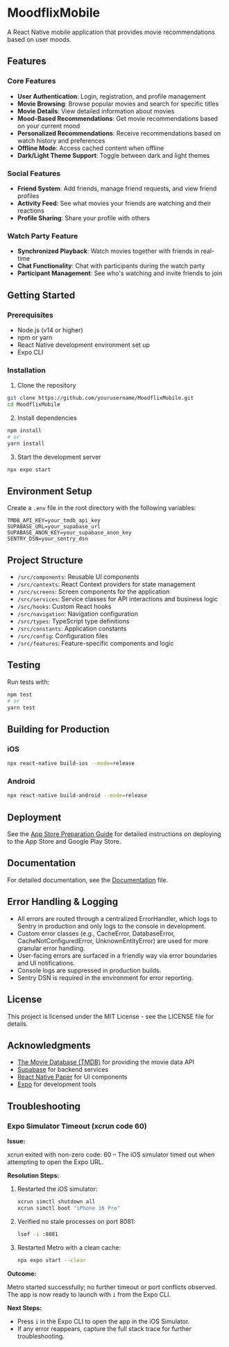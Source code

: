 # MoodflixMobile

A React Native mobile application that provides movie recommendations based on user moods.

## Features

### Core Features
- **User Authentication**: Login, registration, and profile management
- **Movie Browsing**: Browse popular movies and search for specific titles
- **Movie Details**: View detailed information about movies
- **Mood-Based Recommendations**: Get movie recommendations based on your current mood
- **Personalized Recommendations**: Receive recommendations based on watch history and preferences
- **Offline Mode**: Access cached content when offline
- **Dark/Light Theme Support**: Toggle between dark and light themes

### Social Features
- **Friend System**: Add friends, manage friend requests, and view friend profiles
- **Activity Feed**: See what movies your friends are watching and their reactions
- **Profile Sharing**: Share your profile with others

### Watch Party Feature
- **Synchronized Playback**: Watch movies together with friends in real-time
- **Chat Functionality**: Chat with participants during the watch party
- **Participant Management**: See who's watching and invite friends to join

## Getting Started

### Prerequisites
- Node.js (v14 or higher)
- npm or yarn
- React Native development environment set up
- Expo CLI

### Installation

1. Clone the repository
```bash
git clone https://github.com/yourusername/MoodflixMobile.git
cd MoodflixMobile
```

2. Install dependencies
```bash
npm install
# or
yarn install
```

3. Start the development server
```bash
npx expo start
```

## Environment Setup

Create a `.env` file in the root directory with the following variables:
```
TMDB_API_KEY=your_tmdb_api_key
SUPABASE_URL=your_supabase_url
SUPABASE_ANON_KEY=your_supabase_anon_key
SENTRY_DSN=your_sentry_dsn
```

## Project Structure

- `/src/components`: Reusable UI components
- `/src/contexts`: React Context providers for state management
- `/src/screens`: Screen components for the application
- `/src/services`: Service classes for API interactions and business logic
- `/src/hooks`: Custom React hooks
- `/src/navigation`: Navigation configuration
- `/src/types`: TypeScript type definitions
- `/src/constants`: Application constants
- `/src/config`: Configuration files
- `/src/features`: Feature-specific components and logic

## Testing

Run tests with:
```bash
npm test
# or
yarn test
```

## Building for Production

### iOS
```bash
npx react-native build-ios --mode=release
```

### Android
```bash
npx react-native build-android --mode=release
```

## Deployment

See the [App Store Preparation Guide](./app_store_preparation.md) for detailed instructions on deploying to the App Store and Google Play Store.

## Documentation

For detailed documentation, see the [Documentation](./documentation.md) file.

## Error Handling & Logging

- All errors are routed through a centralized ErrorHandler, which logs to Sentry in production and only logs to the console in development.
- Custom error classes (e.g., CacheError, DatabaseError, CacheNotConfiguredError, UnknownEntityError) are used for more granular error handling.
- User-facing errors are surfaced in a friendly way via error boundaries and UI notifications.
- Console logs are suppressed in production builds.
- Sentry DSN is required in the environment for error reporting.

## License

This project is licensed under the MIT License - see the LICENSE file for details.

## Acknowledgments

- [The Movie Database (TMDB)](https://www.themoviedb.org/) for providing the movie data API
- [Supabase](https://supabase.io/) for backend services
- [React Native Paper](https://callstack.github.io/react-native-paper/) for UI components
- [Expo](https://expo.dev/) for development tools

## Troubleshooting

### Expo Simulator Timeout (xcrun code 60)

**Issue:**

xcrun exited with non-zero code: 60 – The iOS simulator timed out when attempting to open the Expo URL.

**Resolution Steps:**

1. Restarted the iOS simulator:
   ```sh
   xcrun simctl shutdown all
   xcrun simctl boot "iPhone 16 Pro"
   ```
2. Verified no stale processes on port 8081:
   ```sh
   lsof -i :8081
   ```
3. Restarted Metro with a clean cache:
   ```sh
   npx expo start --clear
   ```

**Outcome:**

Metro started successfully; no further timeout or port conflicts observed. The app is now ready to launch with `i` from the Expo CLI.

**Next Steps:**
- Press `i` in the Expo CLI to open the app in the iOS Simulator.
- If any error reappears, capture the full stack trace for further troubleshooting.
